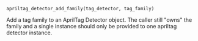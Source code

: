 ```
apriltag_detector_add_family(tag_detector, tag_family)
```

Add a tag family to an AprilTag Detector object. The caller still "owns" the family and a single instance should only be provided to one apriltag detector instance.
